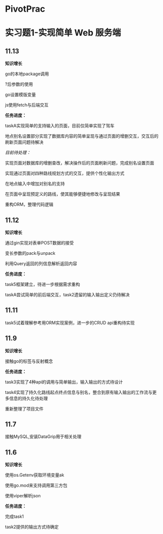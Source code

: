 # PivotPrac

# 实习题1-实现简单 Web 服务端

## 11.13

**知识增长**

go的本地package调用

?后参数的使用

go设置模版变量

js使用fetch与后端交互

**任务进度：**

taskA实现简单的支持输入的页面，目前仅简单实现了驾车

地点别名设置部分实现了数据库内容的简单呈现与通过页面的增删交互，交互后的刷新页面问题待解决

*目前待处理：*

实现页面对数据库的增删查改，解决操作后的页面刷新问题，完成别名设置页面

实现通过页面对四种路线规划方式的交互，提供个性化输出方式

在地点输入中增加对别名的支持

在页面中呈现预定义的路线，使其能够便捷地修改与呈现结果

重构ORM，整理代码逻辑

## 11.12

**知识增长**

通过gin实现对表单POST数据的接受

变长参数的pack与unpack

利用Query返回的列信息解析返回内容

**任务进度：**

task5框架建立，待进一步根据需求重构

taskA尝试简单的前后端交互，task2遗留的输入输出定义仍待解决

## 11.11

task5试着理解参考用ORM实现案例，进一步的CRUD api重构待实现

## 11.9

**知识增长**

接触go的标签与反射概念

**任务进度：**

task3实现了4种api的调用与简单输出，输入输出的方式待设计

task4实现了持久化路线起点终点信息与别名，整合到原有输入输出的工作流与更多信息的持久化待处理

重新整理了项目文件

## 11.7

接触MySQL,安装DataGrip用于相关处理

## 11.6

**知识增长**

使用os.Getenv获取环境变量ak

使用go.mod来支持调用第三方包

使用viper解析json

**任务进度：**

完成task1

task2提供的输出方式待确定

